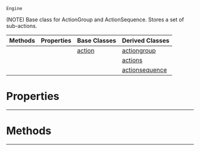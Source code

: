  `Engine`

(NOTE) Base class for ActionGroup and ActionSequence. Stores a set of sub-actions.

|Methods|Properties|Base Classes|Derived Classes|
|---|---|---|---|
| | |[action](https://plasmaengine.github.io/PlasmaDocs/Plasma1/C++/code_reference/class_reference/action.markdown)|[actiongroup](https://plasmaengine.github.io/PlasmaDocs/Plasma1/C++/code_reference/class_reference/actiongroup.markdown)|
| | | |[actions](https://plasmaengine.github.io/PlasmaDocs/Plasma1/C++/code_reference/class_reference/actions.markdown)|
| | | |[actionsequence](https://plasmaengine.github.io/PlasmaDocs/Plasma1/C++/code_reference/class_reference/actionsequence.markdown)|


 #  Properties


---  
 #  Methods


---  
 

 